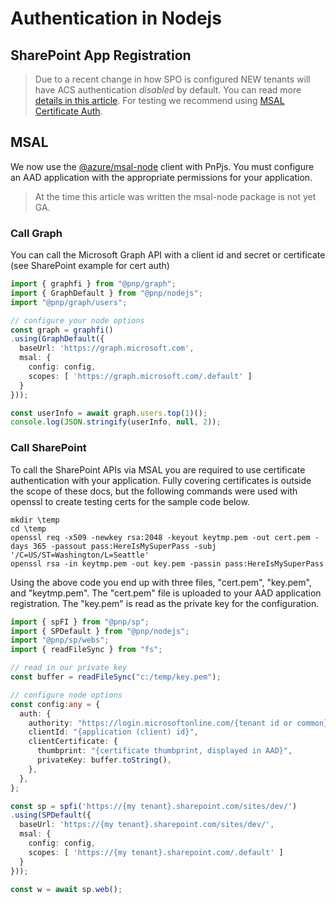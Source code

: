 # Authentication in Nodejs

## SharePoint App Registration

> Due to a recent change in how SPO is configured NEW tenants will have ACS authentication _disabled_ by default. You can read more [details in this article](https://docs.microsoft.com/en-us/sharepoint/dev/solution-guidance/security-apponly-azureacs). For testing we recommend using [MSAL Certificate Auth](#msal).


## MSAL

We now use the [@azure/msal-node](https://github.com/AzureAD/microsoft-authentication-library-for-js/tree/dev/lib/msal-node) client with PnPjs. You must configure an AAD application with the appropriate permissions for your application.

> At the time this article was written the msal-node package is not yet GA.

### Call Graph

You can call the Microsoft Graph API with a client id and secret or certificate (see SharePoint example for cert auth)

```TypeScript
import { graphfi } from "@pnp/graph";
import { GraphDefault } from "@pnp/nodejs";
import "@pnp/graph/users";

// configure your node options
const graph = graphfi()
.using(GraphDefault({
  baseUrl: 'https://graph.microsoft.com',
  msal: {
    config: config,
    scopes: [ 'https://graph.microsoft.com/.default' ]
  }
}));

const userInfo = await graph.users.top(1)();
console.log(JSON.stringify(userInfo, null, 2));
```

### Call SharePoint

To call the SharePoint APIs via MSAL you are required to use certificate authentication with your application. Fully covering certificates is outside the scope of these docs, but the following commands were used with openssl to create testing certs for the sample code below.

```CMD
mkdir \temp
cd \temp
openssl req -x509 -newkey rsa:2048 -keyout keytmp.pem -out cert.pem -days 365 -passout pass:HereIsMySuperPass -subj '/C=US/ST=Washington/L=Seattle'
openssl rsa -in keytmp.pem -out key.pem -passin pass:HereIsMySuperPass
```

Using the above code you end up with three files, "cert.pem", "key.pem", and "keytmp.pem". The "cert.pem" file is uploaded to your AAD application registration. The "key.pem" is read as the private key for the configuration.

```TypeScript
import { spFI } from "@pnp/sp";
import { SPDefault } from "@pnp/nodejs";
import "@pnp/sp/webs";
import { readFileSync } from "fs";

// read in our private key
const buffer = readFileSync("c:/temp/key.pem");

// configure node options
const config:any = {
  auth: {
    authority: "https://login.microsoftonline.com/{tenant id or common}/",
    clientId: "{application (client) id}",
    clientCertificate: {
      thumbprint: "{certificate thumbprint, displayed in AAD}",
      privateKey: buffer.toString(),
    },
  },
};

const sp = spfi('https://{my tenant}.sharepoint.com/sites/dev/')
.using(SPDefault({
  baseUrl: 'https://{my tenant}.sharepoint.com/sites/dev/',
  msal: {
    config: config,
    scopes: [ 'https://{my tenant}.sharepoint.com/.default' ]
  }
}));

const w = await sp.web();
```
